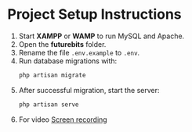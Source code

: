# Project Setup Instructions

1. Start **XAMPP** or **WAMP** to run MySQL and Apache.
2. Open the **futurebits** folder.
3. Rename the file `.env.example` to `.env`.
4. Run database migrations with:
   ```bash
   php artisan migrate
5. After successful migration, start the server:
   ```bash
   php artisan serve
6. For video [Screen recording](https://www.youtube.com/watch?v=V4RrRJ7wMWw&feature=youtu.be)
